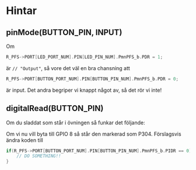 # Hintar

## pinMode(BUTTON_PIN, INPUT)

Om

```C
R_PFS->PORT[LED_PORT_NUM].PIN[LED_PIN_NUM].PmnPFS_b.PDR = 1;
```

är `// "Output"`, så vore det väl en bra chansning att


```C
R_PFS->PORT[BUTTON_PORT_NUM].PIN[BUTTON_PIN_NUM].PmnPFS_b.PDR = 0;
```

är input. Det andra begriper vi knappt något av, så det rör vi inte!

## digitalRead(BUTTON_PIN)

Om du sladdat som står i övningen så funkar det följande:




Om vi nu vill byta till GPIO 8 så står den markerad som P304. 
Förslagsvis ändra koden till

```C
if(R_PFS->PORT[BUTTON_PORT_NUM].PIN[BUTTON_PIN_NUM].PmnPFS_b.PIDR == 0) {
    // DO SOMETHING!!
}
```

